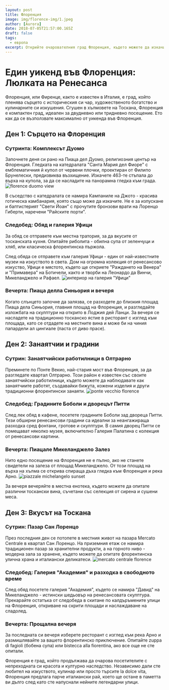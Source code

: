 ```yaml
---
layout: post
title: Флоренция
image: img/florence-img/1.jpeg
author: [Aurora]
date: 2018-07-05T21:57:00.165Z
draft: false
tags:
  - европа
excerpt: Открийте очарователния град Флоренция, където можете да изкачите величествения Дуомо, да се възхитите на ренесансовите шедьоври в галерия Уфици и да се отпуснете в спокойните градини Боболи - всичко това в рамките на един перфектен уикенд.
---
```


# Един уикенд във Флоренция: Люлката на Ренесанса

Флоренция, или Фиренце, както е известен в Италия, е град, който пленява сърцето с историческия си чар, художественото богатство и кулинарните си изкушения. Сгушен в хълмовете на Тоскана, Флоренция е компактен град, идеален за двудневно или тридневно посещение. Ето как да се възползвате максимално от уикенда във Флоренция.

## Ден 1: Сърцето на Флоренция

### Сутринта: Комплексът Дуомо

Започнете деня си рано на Пиаца дел Дуомо, религиозния център на Флоренция. Гледката на катедралата "Санта Мария дел Фиоре" с емблематичния й купол от червени плочки, проектиран от Филипо Брунелески, предизвиква възхищение. Изкачете 463-те стъпала до върха на купола, за да се насладите на панорамна гледка към града. ![ florence duomo view](img/florence-img/1.png)

В съседство с катедралата се намира Кампаниле на Джото - красива готическа камбанария, която също може да изкачите. Не е за изпускане и баптистерият "Свети Йоан" с прочутите бронзови врати на Лоренцо Гиберти, наречени "Райските порти".

### Следобед: Обяд и галерия Уфици

За обяд се отправете към местна тратория, за да вкусите от тосканската кухня. Опитайте риболита - обилна супа от зеленчуци и хляб, или класическа флорентинска пържола.

След обяда се отправете към галерия Уфици - един от най-известните музеи на изкуството в света. Дом на огромна колекция от ренесансово изкуство, Уфици е мястото, където ще откриете "Раждането на Венера" и "Примавера" на Ботичели, както и творби на Леонардо да Винчи, Микеланджело и Рафаел. ![ интериор на галерия "Уфици"](img/florence-img/2.png)

### Вечерта: Пиаца делла Синьория и вечеря

Когато слънцето започне да залязва, се разходете до близкия площад Пиаца дела Синьория, главния площад на Флоренция, и разгледайте изложбата на скулптури на открито в Лоджия дей Ланци. За вечеря се насладете на традиционно тосканско ястие в ристорант с изглед към площада, като се отдадете на местните вина и може би на чиния папардели ал цингиале (паста от диво прасе).

## Ден 2: Занаятчии и градини

### Сутрин: Занаятчийски работилници в Олтрарно

Преминете по Понте Векио, най-стария мост във Флоренция, за да разгледате квартал Олтрарно. Този район е известен със своите занаятчийски работилници, където можете да наблюдавате как занаятчиите работят, създавайки бижута, кожени изделия и други традиционни флорентински занаяти. ![ ponte vecchio florence](img/florence-img/3.png)

### Следобед: Градините Боболи и дворецът Питти

След лек обяд в кафене, посетете градините Боболи зад двореца Питти. Тези обширни ренесансови градини са идеални за неангажираща разходка сред фонтани, гротове и скулптури. В самия дворец Питти се помещават няколко музея, включително Галерия Палатина с колекция от ренесансови картини.

### Вечерта: Пиацале Микеланджело Залез

Нито едно посещение на Флоренция не е пълно, ако не станете свидетели на залеза от площад Микеланджело. От този площад на върха на хълма се открива спираща дъха гледка към Флоренция и река Арно. ![ piazzale michelangelo sunset](img/florence-img/4.png)

За вечеря вечеряйте в местна енотека, където можете да опитате различни тоскански вина, съчетани със селекция от сирена и сушени меса.

## Ден 3: Вкусът на Тоскана

### Сутрин: Пазар Сан Лоренцо

През последния ден се потопете в местния живот на пазара Mercato Centrale в квартал Сан Лоренцо. На приземния етаж се намира традиционен пазар за хранителни продукти, а на горното ниво - модерна зала за хранене, където можете да опитате флорентинска улична храна и италиански деликатеси. ![ mercato centrale florence](img/florence-img/5.png)

### Следобед: Галерия "Академия" и разходка в свободното време

След обяд посетете галерия "Академия", където се намира "Давид" на Микеланджело - истински шедьовър на ренесансовата скулптура. Прекарайте остатъка от следобеда в скитане по калдъръмените улици на Флоренция, откриване на скрити площади и наслаждаване на сладолед.

### Вечерта: Прощална вечеря

За последната си вечеря изберете ресторант с изглед към река Арно и размишлявайте за вашето флорентинско приключение. Опитайте zuppa di fagioli (бобена супа) или bistecca alla fiorentina, ако все още не сте опитали.

Флоренция е град, който продължава да очарова посетителите с непреходната си красота и културно наследство. Независимо дали сте любител на изкуството, кулинар или просто търсите la dolce vita, Флоренция предлага парче италиански рай, което ще остане в паметта ви дълго след като сте напуснали нейните легендарни улици.
